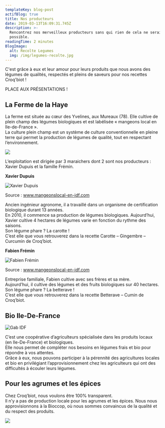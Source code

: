 ```yaml
---
templateKey: blog-post
actifBlog: true
title: Nos producteurs
date: 2019-03-13T16:09:31.745Z
description: >-
  Rencontrez nos merveilleux producteurs sans qui rien de cela ne serait
  possible. 
readingTime: 2 minutes
BlogImage:
  alt: Recolte Legumes
  img: /img/legumes-recolte.jpg
---
```

C'est grâce à eux et leur amour pour leurs produits que nous avons des légumes de qualités, respectés et pleins de saveurs pour nos recettes Croq'biot !

PLACE AUX PRÉSENTATIONS !

## La Ferme de la Haye

La ferme est située au cœur des Yvelines, aux Mureaux (78). Elle cultive de plein champ des légumes biologiques et est labélisée « mangeons local en Ile-de-France ».
 <br /> La culture plein champ est un système de culture conventionnelle en pleine terre qui permet la production de légumes de qualité, tout en respectant l’environnement.

![](/img/mangeons-locale.jpg)

L’exploitation est dirigée par 3 maraichers dont 2 sont nos producteurs : Xavier Dupuis et la famille Frémin. 

**Xavier Dupuis**

![Xavier Dupuis](/img/xavier-dupuis.jpg "Xavier Dupuis")

<p class="legende"> Source : <a href="/lien"> www.mangeonslocal-en-idf.com</a></p>

Ancien ingénieur agronome, il a travaillé dans un organisme de certification biologique durant 13 années.
 <br /> En 2010, il commence sa production de légumes biologiques. Aujourd’hui, Xavier cultive 4 hectares de légumes varie en fonction du rythme des saisons.
<br /> 
Son légume phare ? La carotte !
<br /> C’est elle que vous retrouverez dans la recette Carotte – Gingembre – Curcumin de Croq’biot.

**Fabien Frémin**

![Fabien Frémin](/img/fabien-fremin.jpg "Fabien Frémin")

<p class="legende"> Source : <a href="/lien"> www.mangeonslocal-en-idf.com</a></p>

Entreprise familiale, Fabien cultive avec ses frères et sa mère. 
<br /> Aujourd’hui, il cultive des légumes et des fruits biologiques sur 40 hectares.
 <br /> Son légume phare ? La betterave !
<br /> C’est elle que vous retrouverez dans la recette Betterave – Cumin de Croq’biot.

## 

## Bio Ile-De-France

![Gab IDF](/img/gabidf.jpg "Gab IDF")

C’est une coopérative d’agriculteurs spécialisée dans les produits locaux (en Ile-De-France) et biologiques. 
<br /> Elle nous permet de compléter nos besoins en légumes frais et bio pour répondre à vos attentes. 
<br /> Grâce à eux, nous pouvons participer à la pérennité des agricultures locales et bio en privilégiant l’approvisionnement chez les agriculteurs qui ont des difficultés à écouler leurs légumes.

## Pour les agrumes et les épices

Chez Croq’biot, nous voulons être 100% transparent.
 <br /> Il n’y a pas de production locale pour les agrumes et les épices. Nous nous approvisionnons à la Bioccop, où nous sommes convaincus de la qualité et du respect des produits.

![](/img/biocoop-logo.jpg)
